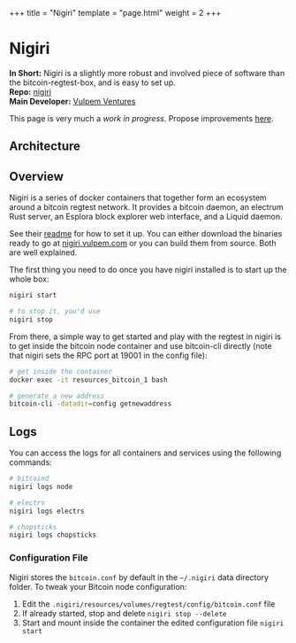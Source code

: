 +++
title = "Nigiri"
template = "page.html"
weight = 2
+++

# Nigiri

**In Short:** Nigiri is a slightly more robust and involved piece of software than the bitcoin-regtest-box, and is easy to set up.  
**Repo:** [nigiri](https://github.com/vulpemventures/nigiri)  
**Main Developer:** [Vulpem Ventures](https://vulpem.com/)  

This page is very much a _work in progress_. Propose improvements [here](https://github.com/thunderbiscuit/learn-bitcoin-testnet).

## Architecture

## Overview

Nigiri is a series of docker containers that together form an ecosystem around a bitcoin regtest network. It provides a bitcoin daemon, an electrum Rust server, an Esplora block explorer web interface, and a Liquid daemon.

See their [readme](https://github.com/vulpemventures/nigiri) for how to set it up. You can either download the binaries ready to go at [nigiri.vulpem.com](https://nigiri.vulpem.com/) or you can build them from source. Both are well explained.

The first thing you need to do once you have nigiri installed is to start up the whole box:

```sh
nigiri start

# to stop it, you'd use
nigiri stop
```

From there, a simple way to get started and play with the regtest in nigiri is to get inside the bitcoin node container and use bitcoin-cli directly (note that nigiri sets the RPC port at 19001 in the config file):

```sh
# get inside the container
docker exec -it resources_bitcoin_1 bash

# generate a new address
bitcoin-cli -datadir=config getnewaddress
```

## Logs

You can access the logs for all containers and services using the following commands:

```sh
# bitcoind
nigiri logs node

# electrs
nigiri logs electrs

# chopsticks
nigiri logs chopsticks
```


### Configuration File

Nigiri stores the `bitcoin.conf`  by default in the `~/.nigiri` data directory folder.
To tweak your Bitcoin node configuration:

1. Edit the `.nigiri/resources/volumes/regtest/config/bitcoin.conf` file
2. If already started, stop and delete `nigiri stop --delete`
3. Start and mount inside the container the edited configuration file `nigiri start` 